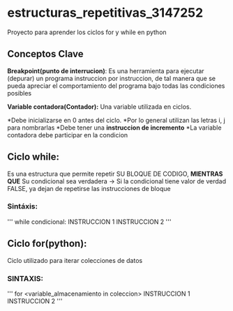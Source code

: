 # estructuras_repetitivas_3147252
Proyecto para aprender los ciclos for y while en python

## Conceptos Clave

**Breakpoint(punto de interrucion)**: Es una herramienta para ejecutar (depurar) un programa
instruccion por instruccion, de tal
manera que se pueda apreciar el comportamiento del programa bajo
todas las condiciones posibles

**Variable contadora(Contador):**
Una variable utilizada en ciclos.

*Debe inicializarse en 0 antes del ciclo.
*Por lo general utilizan las letras i, j para nombrarlas
*Debe tener una **instruccion de incremento**
*La variable contadora debe participar en la condicion 

## Ciclo while:
Es una estructura que permite repetir
SU BLOQUE DE CODIGO, **MIENTRAS QUE**
Su condicional sea verdadera 
-> Si la condicional tiene valor de 
verdad FALSE, ya dejan de repetirse
las instrucciones de bloque 

### Sintáxis:

'''
while condicional:
    INSTRUCCION 1
    INSTRUCCION 2
'''   

## Ciclo for(python):

Ciclo utilizado para iterar colecciones
de datos

### SINTAXIS:

'''
for <variable_almacenamiento in coleccion>
    INSTRUCCION 1
    INSTRUCCION 2
'''

